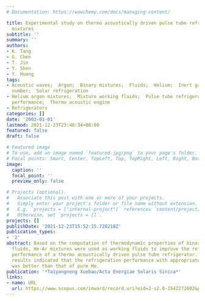 ```yaml
---
# Documentation: https://wowchemy.com/docs/managing-content/

title: Experimental study on thermo acoustically driven pulse tube refrigerator with
  mixtures
subtitle: ''
summary: ''
authors:
- K. Tang
- G. Chen
- T. Jin
- Y. Shen
- Y. Huang
tags:
- Acoustic waves;  Argon;  Binary mixtures;  Fluids;  Helium;  Inert gases;  Performance;  Prandtl
  number;  Solar refrigeration
- Helium argon mixtures;  Mixture working fluids;  Pulse tube refrigerator;  Refrigeration
  performance;  Thermo acoustic engine
- Refrigerators
categories: []
date: '2003-01-01'
lastmod: 2021-12-23T23:48:34+08:00
featured: false
draft: false

# Featured image
# To use, add an image named `featured.jpg/png` to your page's folder.
# Focal points: Smart, Center, TopLeft, Top, TopRight, Left, Right, BottomLeft, Bottom, BottomRight.
image:
  caption: ''
  focal_point: ''
  preview_only: false

# Projects (optional).
#   Associate this post with one or more of your projects.
#   Simply enter your project's folder or file name without extension.
#   E.g. `projects = ["internal-project"]` references `content/project/deep-learning/index.md`.
#   Otherwise, set `projects = []`.
projects: []
publishDate: '2021-12-23T15:52:15.728218Z'
publication_types:
- '2'
abstract: Based on the computation of thermodynamic properties of binary inert gas
  fluids, He-Ar mixtures were used as working fluids to improve the refrigeration
  performance of a thermo acoustically driven pulse tube refrigerator. The experimental
  results indicated that the refrigeration performance with appropriate He-Ar mixtures
  was better than that of pure He.
publication: '*Taiyangneng Xuebao/Acta Energiae Solaris Sinica*'
links:
- name: URL
  url: https://www.scopus.com/inward/record.uri?eid=2-s2.0-1542271602&partnerID=40&md5=dd669e4ac679423e24c3d50f2a1800e7
---
```

